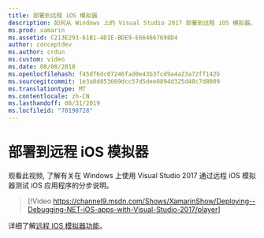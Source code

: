 ```yaml
---
title: 部署到远程 iOS 模拟器
description: 如何从 Windows 上的 Visual Studio 2017 部署到远程 iOS 模拟器。
ms.prod: xamarin
ms.assetid: C213E293-61B1-4D1E-BDE9-E664667698D4
author: conceptdev
ms.author: crdun
ms.custom: video
ms.date: 08/08/2018
ms.openlocfilehash: f45df6dc07246fad0e43b3fcd9a4a23a72ff142b
ms.sourcegitcommit: 1e3a0d853669dcc57d5dee0894d325d40c7d8009
ms.translationtype: MT
ms.contentlocale: zh-CN
ms.lasthandoff: 08/31/2019
ms.locfileid: "70198728"
---
```

# <a name="deploy-to-the-remoted-ios-simulator"></a>部署到远程 iOS 模拟器

观看此视频, 了解有关在 Windows 上使用 Visual Studio 2017 通过远程 iOS 模拟器测试 iOS 应用程序的分步说明。

> [!Video https://channel9.msdn.com/Shows/XamarinShow/Deploying--Debugging-NET-iOS-apps-with-Visual-Studio-2017/player]

详细了解[远程 IOS 模拟器功能](index.md)。
